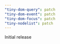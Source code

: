 ```yaml
---
"tiny-dom-query": patch
"tiny-dom-event": patch
"tiny-dom-focus": patch
"tiny-nodelist": patch
---
```


Initial release
